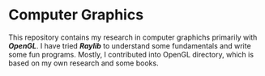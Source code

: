 # Computer Graphics

This repository contains my research in computer graphichs primarily with ***OpenGL***. I have tried ***Raylib*** to understand some fundamentals and write some fun programs. Mostly, I contributed into OpenGL directory, which is based on my own research and some books.
